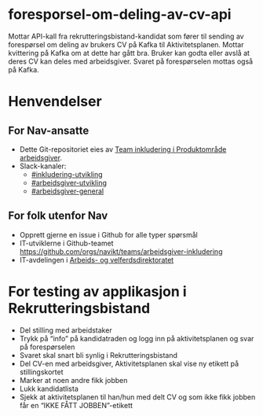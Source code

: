 # foresporsel-om-deling-av-cv-api

Mottar API-kall fra rekrutteringsbistand-kandidat som fører til sending av forespørsel om deling av brukers CV på Kafka til Aktivitetsplanen. Mottar kvittering på Kafka om at dette har gått bra.
Bruker kan godta eller avslå at deres CV kan deles med arbeidsgiver. Svaret på forespørselen mottas også på Kafka.

# Henvendelser

## For Nav-ansatte

- Dette Git-repositoriet eies av [Team inkludering i Produktområde arbeidsgiver](https://navno.sharepoint.com/sites/intranett-prosjekter-og-utvikling/SitePages/Produktomr%C3%A5de-arbeidsgiver.aspx).
- Slack-kanaler:
  - [#inkludering-utvikling](https://nav-it.slack.com/archives/CQZU35J6A)
  - [#arbeidsgiver-utvikling](https://nav-it.slack.com/archives/CD4MES6BB)
  - [#arbeidsgiver-general](https://nav-it.slack.com/archives/CCM649PDH)

## For folk utenfor Nav

- Opprett gjerne en issue i Github for alle typer spørsmål
- IT-utviklerne i Github-teamet https://github.com/orgs/navikt/teams/arbeidsgiver-inkludering
- IT-avdelingen i [Arbeids- og velferdsdirektoratet](https://www.nav.no/no/NAV+og+samfunn/Kontakt+NAV/Relatert+informasjon/arbeids-og-velferdsdirektoratet-kontorinformasjon)

# For testing av applikasjon i Rekrutteringsbistand
- Del stilling med arbeidstaker
- Trykk på “info” på kandidatraden og logg inn på aktivitetsplanen og svar på forespørselen
- Svaret skal snart bli synlig i Rekrutteringsbistand
- Del CV-en med arbeidsgiver, Aktivitetsplanen skal vise ny etikett på stillingskortet
- Marker at noen andre fikk jobben
- Lukk kandidatlista
- Sjekk at aktivitetsplanen til han/hun med delt CV og som ikke fikk jobben får en “IKKE FÅTT JOBBEN”-etikett